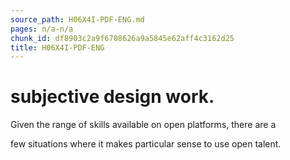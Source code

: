 ```yaml
---
source_path: H06X4I-PDF-ENG.md
pages: n/a-n/a
chunk_id: df8903c2a9f6708626a9a5845e62aff4c3162d25
title: H06X4I-PDF-ENG
---
```

# subjective design work.

Given the range of skills available on open platforms, there are a

few situations where it makes particular sense to use open talent.
